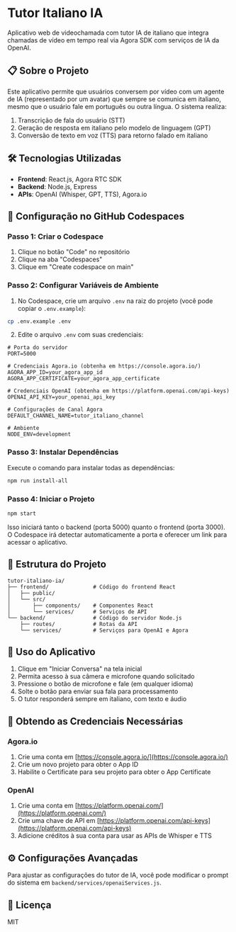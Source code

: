 # Tutor Italiano IA

Aplicativo web de videochamada com tutor IA de italiano que integra chamadas de vídeo em tempo real via Agora SDK com serviços de IA da OpenAI.

## 📋 Sobre o Projeto

Este aplicativo permite que usuários conversem por vídeo com um agente de IA (representado por um avatar) que sempre se comunica em italiano, mesmo que o usuário fale em português ou outra língua. O sistema realiza:

1. Transcrição de fala do usuário (STT)
2. Geração de resposta em italiano pelo modelo de linguagem (GPT)
3. Conversão de texto em voz (TTS) para retorno falado em italiano

## 🛠️ Tecnologias Utilizadas

- **Frontend**: React.js, Agora RTC SDK
- **Backend**: Node.js, Express
- **APIs**: OpenAI (Whisper, GPT, TTS), Agora.io

## 🚀 Configuração no GitHub Codespaces

### Passo 1: Criar o Codespace

1. Clique no botão "Code" no repositório
2. Clique na aba "Codespaces"
3. Clique em "Create codespace on main"

### Passo 2: Configurar Variáveis de Ambiente

1. No Codespace, crie um arquivo `.env` na raiz do projeto (você pode copiar o `.env.example`):

```bash
cp .env.example .env
```

2. Edite o arquivo `.env` com suas credenciais:

```
# Porta do servidor
PORT=5000

# Credenciais Agora.io (obtenha em https://console.agora.io/)
AGORA_APP_ID=your_agora_app_id
AGORA_APP_CERTIFICATE=your_agora_app_certificate

# Credenciais OpenAI (obtenha em https://platform.openai.com/api-keys)
OPENAI_API_KEY=your_openai_api_key

# Configurações de Canal Agora
DEFAULT_CHANNEL_NAME=tutor_italiano_channel

# Ambiente
NODE_ENV=development
```

### Passo 3: Instalar Dependências

Execute o comando para instalar todas as dependências:

```bash
npm run install-all
```

### Passo 4: Iniciar o Projeto

```bash
npm start
```

Isso iniciará tanto o backend (porta 5000) quanto o frontend (porta 3000). O Codespace irá detectar automaticamente a porta e oferecer um link para acessar o aplicativo.

## 📁 Estrutura do Projeto

```
tutor-italiano-ia/
├── frontend/              # Código do frontend React
│   ├── public/
│   └── src/
│       ├── components/    # Componentes React
│       └── services/      # Serviços de API
└── backend/               # Código do servidor Node.js
    ├── routes/            # Rotas da API
    └── services/          # Serviços para OpenAI e Agora
```

## 📱 Uso do Aplicativo

1. Clique em "Iniciar Conversa" na tela inicial
2. Permita acesso à sua câmera e microfone quando solicitado
3. Pressione o botão de microfone e fale (em qualquer idioma)
4. Solte o botão para enviar sua fala para processamento
5. O tutor responderá sempre em italiano, com texto e áudio

## 🔑 Obtendo as Credenciais Necessárias

### Agora.io
1. Crie uma conta em [https://console.agora.io/](https://console.agora.io/)
2. Crie um novo projeto para obter o App ID
3. Habilite o Certificate para seu projeto para obter o App Certificate

### OpenAI
1. Crie uma conta em [https://platform.openai.com/](https://platform.openai.com/)
2. Crie uma chave de API em [https://platform.openai.com/api-keys](https://platform.openai.com/api-keys)
3. Adicione créditos à sua conta para usar as APIs de Whisper e TTS

## ⚙️ Configurações Avançadas

Para ajustar as configurações do tutor de IA, você pode modificar o prompt do sistema em `backend/services/openaiServices.js`.

## 📄 Licença

MIT
